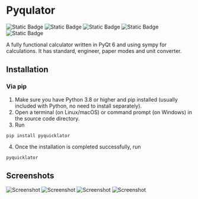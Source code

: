 # Pyqulator
![Static Badge](https://img.shields.io/badge/Python-3.x-blue?logo=Python)
![Static Badge](https://img.shields.io/badge/License-GPLv3-blue)
![Static Badge](https://img.shields.io/badge/Platforms-Windows%7CmacOS%7CLinux-blue)
![Static Badge](https://img.shields.io/badge/PyQt-6-green?logo=Qt)
![Static Badge](https://img.shields.io/badge/Qt-Designer%2C_Linguist-green?logo=Qt)

A fully functional calculator written in PyQt 6 and using sympy for calculations. It has standard, engineer, paper modes and unit converter.

## Installation
### Via pip
1. Make sure you have Python 3.8 or higher and pip installed (usually included with Python, no need to install separately).
2. Open a terminal (on Linux/macOS) or command prompt (on Windows) in the source code directory.
3. Run
```
pip install pyquicklator
```  
4. Once the installation is completed successfully, run
```
pyquicklator
```

## Screenshots
![Screenshot](https://raw.githubusercontent.com/l1mafresh/pyquicklator/main/screenshots/screenshot1.png)
![Screenshot](https://raw.githubusercontent.com/l1mafresh/pyquicklator/main/screenshots/screenshot2.png)
![Screenshot](https://raw.githubusercontent.com/l1mafresh/pyquicklator/main/screenshots/screenshot3.png)
![Screenshot](https://raw.githubusercontent.com/l1mafresh/pyquicklator/main/screenshots/screenshot4.png)

